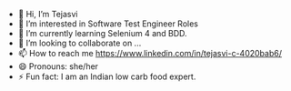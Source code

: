 - 👋 Hi, I’m Tejasvi 
- 👀 I’m interested in Software Test Engineer Roles
- 🌱 I’m currently learning Selenium 4 and BDD.
- 💞️ I’m looking to collaborate on ...
- 📫 How to reach me https://www.linkedin.com/in/tejasvi-c-4020bab6/
- 😄 Pronouns: she/her
- ⚡ Fun fact: I am an Indian low carb food expert.

<!---
tejasvichavan/tejasvichavan is a ✨ special ✨ repository because its `README.md` (this file) appears on your GitHub profile.
You can click the Preview link to take a look at your changes.
--->
